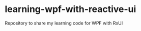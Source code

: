 learning-wpf-with-reactive-ui
=============================

Repository to share my learning code for WPF with RxUI
